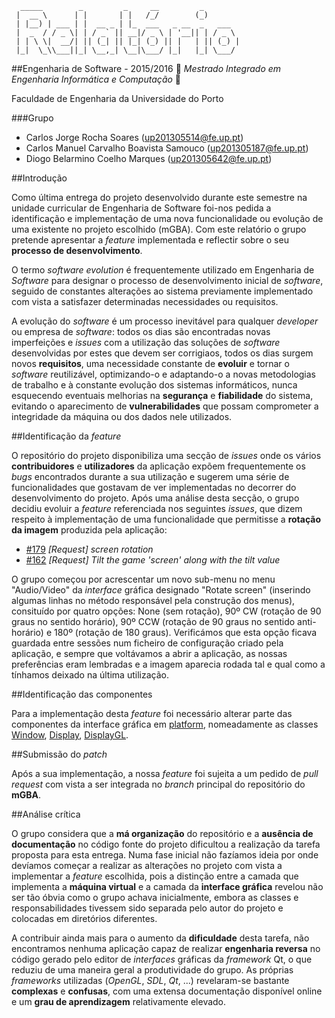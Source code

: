 ```
  _____        _         _     __         _        
 |  __ \      | |       | |   /_/        (_)       
 | |__) | ___ | |  __ _ | |_  ___   _ __  _   ___  
 |  _  / / _ \| | / _` || __|/ _ \ | '__|| | / _ \ 
 | | \ \|  __/| || (_| || |_| (_) || |   | || (_) |
 |_|  \_\\___||_| \__,_| \__|\___/ |_|   |_| \___/ 
 ```
##Engenharia de Software - 2015/2016
:floppy_disk:  *Mestrado Integrado em Engenharia Informática e Computação*   :floppy_disk:

Faculdade de Engenharia da Universidade do Porto

###Grupo
* Carlos Jorge Rocha Soares (up201305514@fe.up.pt)
* Carlos Manuel Carvalho Boavista Samouco (up201305187@fe.up.pt)
* Diogo Belarmino Coelho Marques (up201305642@fe.up.pt)

##Introdução

Como última entrega do projeto desenvolvido durante este semestre na unidade curricular de Engenharia de Software foi-nos pedida a identificação e implementação de uma nova funcionalidade ou evolução de uma existente no projeto escolhido (mGBA). Com este relatório o grupo pretende apresentar a *feature* implementada e reflectir sobre o seu **processo de desenvolvimento**.

O termo *software evolution* é frequentemente utilizado em Engenharia de *Software* para designar o processo de desenvolvimento inicial de *software*, seguido de constantes alterações ao sistema previamente implementado com vista a satisfazer determinadas necessidades ou requisitos.

A evolução do *software* é um processo inevitável para qualquer *developer* ou empresa de *software*: todos os dias são encontradas novas imperfeições e *issues* com a utilização das soluções de *software* desenvolvidas por estes que devem ser corrigiaos, todos os dias surgem novos **requisitos**, uma necessidade constante de **evoluir** e tornar o *software* reutilizável, optimizando-o e adaptando-o a novas metodologias de trabalho e à constante evolução dos sistemas informáticos, nunca esquecendo eventuais melhorias na **segurança** e **fiabilidade** do sistema, evitando o aparecimento de **vulnerabilidades** que possam comprometer a integridade da máquina ou dos dados nele utilizados.

##Identificação da *feature*

O repositório do projeto disponibiliza uma secção de *issues* onde os vários **contribuidores** e **utilizadores** da aplicação expõem frequentemente os *bugs* encontrados durante a sua utilização e sugerem uma série de funcionalidades que gostavam de ver implementadas no decorrer do desenvolvimento do projeto. Após uma análise desta secção, o grupo decidiu evoluir a *feature* referenciada nos seguintes *issues*, que dizem respeito à implementação de uma funcionalidade que permitisse a **rotação da imagem** produzida pela aplicação:
- [#179](https://github.com/mgba-emu/mgba/issues/179) *[Request] screen rotation*
- [#162](https://github.com/mgba-emu/mgba/issues/162) *[Request] Tilt the game 'screen' along with the tilt value* 

O grupo começou por acrescentar um novo sub-menu no menu "Audio/Video" da *interface* gráfica designado "Rotate screen" (inserindo algumas linhas no método responsável pela construção dos menus), consituído por quatro opções: None (sem rotação), 90º CW (rotação de 90 graus no sentido horário), 90º CCW (rotação de 90 graus no sentido anti-horário) e 180º (rotação de 180 graus). Verificámos que esta opção ficava guardada entre sessões num ficheiro de configuração criado pela aplicação, e sempre que voltávamos a abrir a aplicação, as nossas preferências eram lembradas e a imagem aparecia rodada tal e qual como a tínhamos deixado na última utilização.

##Identificação das componentes

Para a implementação desta *feature* foi necessário alterar parte das componentes da interface gráfica em [platform](https://github.com/mgba-emu/mgba/tree/master/src/platform/qt), nomeadamente as classes [Window](https://github.com/mgba-emu/mgba/blob/master/src/platform/qt/Window.cpp), [Display](https://github.com/mgba-emu/mgba/blob/master/src/platform/qt/Display.cpp), [DisplayGL](https://github.com/mgba-emu/mgba/blob/master/src/platform/qt/DisplayGL.cpp).

##Submissão do *patch*

Após a sua implementação, a nossa *feature* foi sujeita a um pedido de *pull request* com vista a ser integrada no *branch* principal do repositório do **mGBA**.

##Análise crítica

O grupo considera que a **má organização** do repositório e a **ausência de documentação** no código fonte do projeto dificultou a realização da tarefa proposta para esta entrega. Numa fase inicial não fazíamos ideia por onde devíamos começar a realizar as alterações no projeto com vista a implementar a *feature* escolhida, pois a distinção entre a camada que implementa a **máquina virtual** e a camada da **interface gráfica** revelou não ser tão óbvia como o grupo achava inicialmente, embora as classes e responsabilidades tivessem sido separada pelo autor do projeto e colocadas em diretórios diferentes.

A contribuir ainda mais para o aumento da **dificuldade** desta tarefa, não encontramos nenhuma aplicação capaz de realizar **engenharia reversa** no código gerado pelo editor de *interfaces* gráficas da *framework* Qt, o que reduziu de uma maneira geral a produtividade do grupo. As próprias *frameworks* utilizadas (*OpenGL*, *SDL*, *Qt*, ...) revelaram-se bastante **complexas** e **confusas**, com uma extensa documentação disponível online e um **grau de aprendizagem** relativamente elevado.
